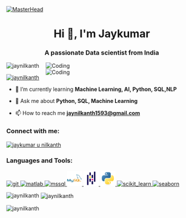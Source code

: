 [![MasterHead](https://www.bacancytechnology.com/main-boot-5/images/data-scientist/banner.jpg?v-1)](https://jayNilkanth.io)
<h1 align="center">Hi 👋, I'm Jaykumar</h1>
<h3 align="center">A passionate Data scientist from India</h3>
<img align="right" alt="Coding" width="400" src="https://twilio-cms-prod.s3.amazonaws.com/images/header.width-808.gif">
<img align="right" alt="Coding" width="400" src="https://cdn.dribbble.com/users/116207...">

<p align="left"> <img src="https://komarev.com/ghpvc/?username=jaynilkanth&label=Profile%20views&color=0e75b6&style=flat" alt="jaynilkanth" /> </p>

<p align="left"> <a href="https://github.com/ryo-ma/github-profile-trophy"><img src="https://github-profile-trophy.vercel.app/?username=jaynilkanth" alt="jaynilkanth" /></a> </p>

- 🌱 I’m currently learning **Machine Learning, AI, Python, SQL,NLP**

- 💬 Ask me about **Python, SQL, Machine Learning**

- 📫 How to reach me **jaynilkanth1593@gmail.com**

<h3 align="left">Connect with me:</h3>
<p align="left">
<a href="https://kaggle.com/jaykumar u nilkanth" target="blank"><img align="center" src="https://raw.githubusercontent.com/rahuldkjain/github-profile-readme-generator/master/src/images/icons/Social/kaggle.svg" alt="jaykumar u nilkanth" height="30" width="40" /></a>
</p>

<h3 align="left">Languages and Tools:</h3>
<p align="left"> <a href="https://git-scm.com/" target="_blank" rel="noreferrer"> <img src="https://www.vectorlogo.zone/logos/git-scm/git-scm-icon.svg" alt="git" width="40" height="40"/> </a> <a href="https://www.mathworks.com/" target="_blank" rel="noreferrer"> <img src="https://upload.wikimedia.org/wikipedia/commons/2/21/Matlab_Logo.png" alt="matlab" width="40" height="40"/> </a> <a href="https://www.microsoft.com/en-us/sql-server" target="_blank" rel="noreferrer"> <img src="https://www.svgrepo.com/show/303229/microsoft-sql-server-logo.svg" alt="mssql" width="40" height="40"/> </a> <a href="https://www.mysql.com/" target="_blank" rel="noreferrer"> <img src="https://raw.githubusercontent.com/devicons/devicon/master/icons/mysql/mysql-original-wordmark.svg" alt="mysql" width="40" height="40"/> </a> <a href="https://pandas.pydata.org/" target="_blank" rel="noreferrer"> <img src="https://raw.githubusercontent.com/devicons/devicon/2ae2a900d2f041da66e950e4d48052658d850630/icons/pandas/pandas-original.svg" alt="pandas" width="40" height="40"/> </a> <a href="https://www.python.org" target="_blank" rel="noreferrer"> <img src="https://raw.githubusercontent.com/devicons/devicon/master/icons/python/python-original.svg" alt="python" width="40" height="40"/> </a> <a href="https://scikit-learn.org/" target="_blank" rel="noreferrer"> <img src="https://upload.wikimedia.org/wikipedia/commons/0/05/Scikit_learn_logo_small.svg" alt="scikit_learn" width="40" height="40"/> </a> <a href="https://seaborn.pydata.org/" target="_blank" rel="noreferrer"> <img src="https://seaborn.pydata.org/_images/logo-mark-lightbg.svg" alt="seaborn" width="40" height="40"/> </a> </p>

<p><img align="left" src="https://github-readme-stats.vercel.app/api/top-langs?username=jaynilkanth&show_icons=true&locale=en&layout=compact" alt="jaynilkanth" /></p>

<p>&nbsp;<img align="center" src="https://github-readme-stats.vercel.app/api?username=jaynilkanth&show_icons=true&locale=en" alt="jaynilkanth" /></p>

<p><img align="center" src="https://github-readme-streak-stats.herokuapp.com/?user=jaynilkanth&" alt="jaynilkanth" /></p>
